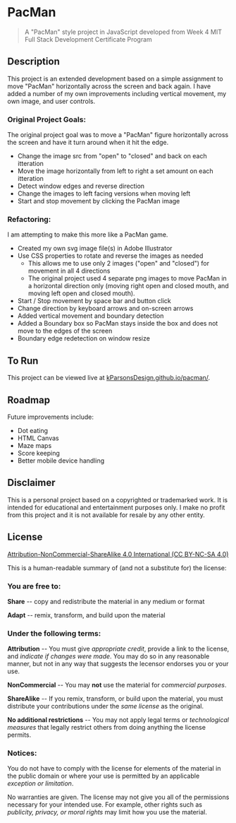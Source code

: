 # PacMan
> A "PacMan" style project in JavaScript developed from Week 4 MIT Full Stack Development Certificate Program

## Description
This project is an extended development based on a simple assignment to move "PacMan" horizontally across the screen and back again. I have added a number of my own improvements including vertical movement, my own image, and user controls.

### Original Project Goals:
The original project goal was to move a "PacMan" figure horizontally across the screen and have it turn around when it hit the edge.
- Change the image src from "open" to "closed" and back on each itteration
- Move the image horizontally from left to right a set amount on each itteration
- Detect window edges and reverse direction
- Change the images to left facing versions when moving left
- Start and stop movement by clicking the PacMan image

### Refactoring:
I am attempting to make this more like a PacMan game.
- Created my own svg image file(s) in Adobe Illustrator
- Use CSS properties to rotate and reverse the images as needed
  - This allows me to use only 2 images ("open" and "closed") for movement in all 4 directions
  - The original project used 4 separate png images to move PacMan in a horizontal direction only (moving right open and closed mouth, and moving left open and closed mouth).
- Start / Stop movement by space bar and button click
- Change direction by keyboard arrows and on-screen arrows
- Added vertical movement and boundary detection
- Added a Boundary box so PacMan stays inside the box and does not move to the edges of the screen
- Boundary edge redetection on window resize

## To Run
This project can be viewed live at [kParsonsDesign.github.io/pacman/](kParsonsDesign.github.io/pacman/).

<!--### Support-->

## Roadmap
Future improvements include:
- Dot eating
- HTML Canvas
- Maze maps
- Score keeping
- Better mobile device handling

## Disclaimer
This is a personal project based on a copyrighted or trademarked work. It is intended for educational and entertainment purposes only. I make no profit from this project and it is not available for resale by any other entity.

## License
[Attribution-NonCommercial-ShareAlike 4.0 International (CC BY-NC-SA 4.0)](https://github.com/kParsonsDesign/pacman/blob/main/LICENSE)

This is a human-readable summary of (and not a substitute for) the license:

### You are free to:

**Share** -- copy and redistribute the material in any medium or format

**Adapt** -- remix, transform, and build upon the material

### Under the following terms:

**Attribution** -- You must give *appropriate credit*, provide a link to the license, and *indicate if changes were made*. You may do so in any reasonable manner, but not in any way that suggests the lecensor endorses you or your use.

**NonCommercial** -- You may **not** use the material for *commercial purposes*.

**ShareAlike** -- If you remix, transform, or build upon the material, you must distribute your contributions under the *same license* as the original.

**No additional restrictions** -- You may not apply legal terms or *technological measures* that legally restrict others from doing anything the license permits.

### Notices:

You do not have to comply with the license for elements of the material in the public domain or where your use is permitted by an applicable *exception or limitation*.

No warranties are given. The license may not give you all of the permissions necessary for your intended use. For example, other rights such as *publicity, privacy, or moral rights* may limit how you use the material.
